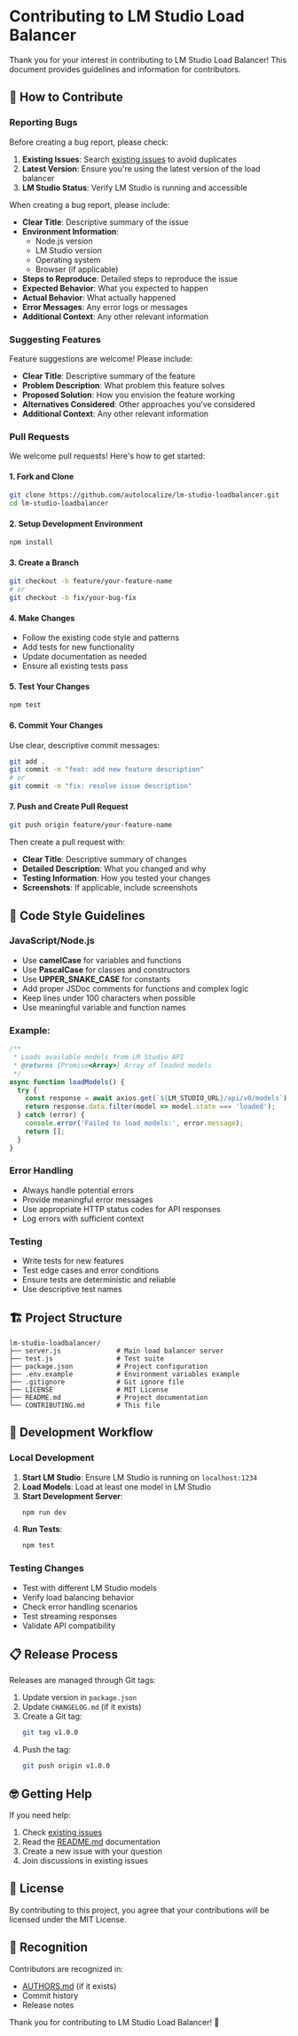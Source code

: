 # Contributing to LM Studio Load Balancer

Thank you for your interest in contributing to LM Studio Load Balancer! This document provides guidelines and information for contributors.

## 🤝 How to Contribute

### Reporting Bugs

Before creating a bug report, please check:

1. **Existing Issues**: Search [existing issues](https://github.com/autolocalize/lm-studio-loadbalancer/issues) to avoid duplicates
2. **Latest Version**: Ensure you're using the latest version of the load balancer
3. **LM Studio Status**: Verify LM Studio is running and accessible

When creating a bug report, please include:

- **Clear Title**: Descriptive summary of the issue
- **Environment Information**:
  - Node.js version
  - LM Studio version
  - Operating system
  - Browser (if applicable)
- **Steps to Reproduce**: Detailed steps to reproduce the issue
- **Expected Behavior**: What you expected to happen
- **Actual Behavior**: What actually happened
- **Error Messages**: Any error logs or messages
- **Additional Context**: Any other relevant information

### Suggesting Features

Feature suggestions are welcome! Please include:

- **Clear Title**: Descriptive summary of the feature
- **Problem Description**: What problem this feature solves
- **Proposed Solution**: How you envision the feature working
- **Alternatives Considered**: Other approaches you've considered
- **Additional Context**: Any other relevant information

### Pull Requests

We welcome pull requests! Here's how to get started:

#### 1. Fork and Clone

```bash
git clone https://github.com/autolocalize/lm-studio-loadbalancer.git
cd lm-studio-loadbalancer
```

#### 2. Setup Development Environment

```bash
npm install
```

#### 3. Create a Branch

```bash
git checkout -b feature/your-feature-name
# or
git checkout -b fix/your-bug-fix
```

#### 4. Make Changes

- Follow the existing code style and patterns
- Add tests for new functionality
- Update documentation as needed
- Ensure all existing tests pass

#### 5. Test Your Changes

```bash
npm test
```

#### 6. Commit Your Changes

Use clear, descriptive commit messages:

```bash
git add .
git commit -m "feat: add new feature description"
# or
git commit -m "fix: resolve issue description"
```

#### 7. Push and Create Pull Request

```bash
git push origin feature/your-feature-name
```

Then create a pull request with:

- **Clear Title**: Descriptive summary of changes
- **Detailed Description**: What you changed and why
- **Testing Information**: How you tested your changes
- **Screenshots**: If applicable, include screenshots

## 📝 Code Style Guidelines

### JavaScript/Node.js

- Use **camelCase** for variables and functions
- Use **PascalCase** for classes and constructors
- Use **UPPER_SNAKE_CASE** for constants
- Add proper JSDoc comments for functions and complex logic
- Keep lines under 100 characters when possible
- Use meaningful variable and function names

### Example:

```javascript
/**
 * Loads available models from LM Studio API
 * @returns {Promise<Array>} Array of loaded models
 */
async function loadModels() {
  try {
    const response = await axios.get(`${LM_STUDIO_URL}/api/v0/models`);
    return response.data.filter(model => model.state === 'loaded');
  } catch (error) {
    console.error('Failed to load models:', error.message);
    return [];
  }
}
```

### Error Handling

- Always handle potential errors
- Provide meaningful error messages
- Use appropriate HTTP status codes for API responses
- Log errors with sufficient context

### Testing

- Write tests for new features
- Test edge cases and error conditions
- Ensure tests are deterministic and reliable
- Use descriptive test names

## 🏗️ Project Structure

```
lm-studio-loadbalancer/
├── server.js              # Main load balancer server
├── test.js                # Test suite
├── package.json           # Project configuration
├── .env.example           # Environment variables example
├── .gitignore             # Git ignore file
├── LICENSE                # MIT License
├── README.md              # Project documentation
└── CONTRIBUTING.md        # This file
```

## 🚀 Development Workflow

### Local Development

1. **Start LM Studio**: Ensure LM Studio is running on `localhost:1234`
2. **Load Models**: Load at least one model in LM Studio
3. **Start Development Server**:
   ```bash
   npm run dev
   ```
4. **Run Tests**: 
   ```bash
   npm test
   ```

### Testing Changes

- Test with different LM Studio models
- Verify load balancing behavior
- Check error handling scenarios
- Test streaming responses
- Validate API compatibility

## 📋 Release Process

Releases are managed through Git tags:

1. Update version in `package.json`
2. Update `CHANGELOG.md` (if it exists)
3. Create a Git tag:
   ```bash
   git tag v1.0.0
   ```
4. Push the tag:
   ```bash
   git push origin v1.0.0
   ```

## 🤓 Getting Help

If you need help:

1. Check [existing issues](https://github.com/autolocalize/lm-studio-loadbalancer/issues)
2. Read the [README.md](README.md) documentation
3. Create a new issue with your question
4. Join discussions in existing issues

## 📄 License

By contributing to this project, you agree that your contributions will be licensed under the MIT License.

## 🙏 Recognition

Contributors are recognized in:

- [AUTHORS.md](AUTHORS.md) (if it exists)
- Commit history
- Release notes

Thank you for contributing to LM Studio Load Balancer! 🎉
